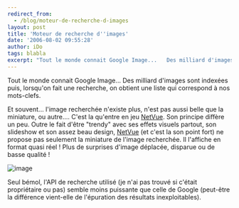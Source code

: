 ```yaml
---
redirect_from:
  - /blog/moteur-de-recherche-d-images
layout: post
title: 'Moteur de recherche d''images'
date: '2006-08-02 09:55:28'
author: iDo
tags: blabla
excerpt: "Tout le monde connait Google Image...   Des milliard d'images sont indexées puis, lorsqu'on fait une recherche, on obtient une liste qui correspond à nos mots-clefs.  \n  \nEt souvent... l'image recherchée n'existe plus, n'est pas aussi belle que la miniature, ou autre....   C'est la qu'entre en jeu [NetVue](http://www.netvue.com/). Son      …"
---
```


Tout le monde connait Google Image...   Des milliard d'images sont indexées puis, lorsqu'on fait une recherche, on obtient une liste qui correspond à nos mots-clefs.

Et souvent... l'image recherchée n'existe plus, n'est pas aussi belle que la miniature, ou autre....   C'est la qu'entre en jeu [NetVue](http://www.netvue.com/). Son principe diffère un peu.   Outre le fait d'être &quot;trendy&quot; avec ses effets visuels partout, son slideshow et son assez beau design, [NetVue](http://www.netvue.com/) (et c'est la son point fort) ne propose pas seulement la miniature de l'image recherchée. Il l'affiche en format quasi réel ! Plus de surprises d'image déplacée, disparue ou de basse qualité !

 ![image](http://images.43things.com/place/00/03/20/204808lr.jpg)

Seul bémol, l'API de recherche utilisé (je n'ai pas trouvé si c'était propriétaire ou pas) semble moins puissante que celle de Google (peut-être la différence vient-elle de l'épuration des résultats inexploitables).
